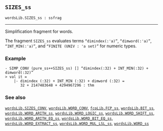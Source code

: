 ## `SIZES_ss`

``` hol4
wordsLib.SIZES_ss : ssfrag
```

------------------------------------------------------------------------

Simplification fragment for words.

The fragment `SIZES_ss` evaluates terms `“dimindex(:'a)”`,
`“dimword(:'a)”`, `“INT_MIN(:'a)”`, and `“FINITE (UNIV : 'a set)”` for
numeric types.

### Example

``` hol4
- SIMP_CONV (pure_ss++SIZES_ss) [] “dimindex(:32) + INT_MIN(:32) + dimword(:32)”
> val it =
    |- dimindex (:32) + INT_MIN (:32) + dimword (:32) =
       32 + 2147483648 + 4294967296 : thm
```

### See also

[`wordsLib.SIZES_CONV`](#wordsLib.SIZES_CONV),
[`wordsLib.WORD_CONV`](#wordsLib.WORD_CONV),
[`fcpLib.FCP_ss`](#fcpLib.FCP_ss),
[`wordsLib.BIT_ss`](#wordsLib.BIT_ss),
[`wordsLib.WORD_ARITH_ss`](#wordsLib.WORD_ARITH_ss),
[`wordsLib.WORD_LOGIC_ss`](#wordsLib.WORD_LOGIC_ss),
[`wordsLib.WORD_SHIFT_ss`](#wordsLib.WORD_SHIFT_ss),
[`wordsLib.WORD_ARITH_EQ_ss`](#wordsLib.WORD_ARITH_EQ_ss),
[`wordsLib.WORD_BIT_EQ_ss`](#wordsLib.WORD_BIT_EQ_ss),
[`wordsLib.WORD_EXTRACT_ss`](#wordsLib.WORD_EXTRACT_ss),
[`wordsLib.WORD_MUL_LSL_ss`](#wordsLib.WORD_MUL_LSL_ss),
[`wordsLib.WORD_ss`](#wordsLib.WORD_ss)
